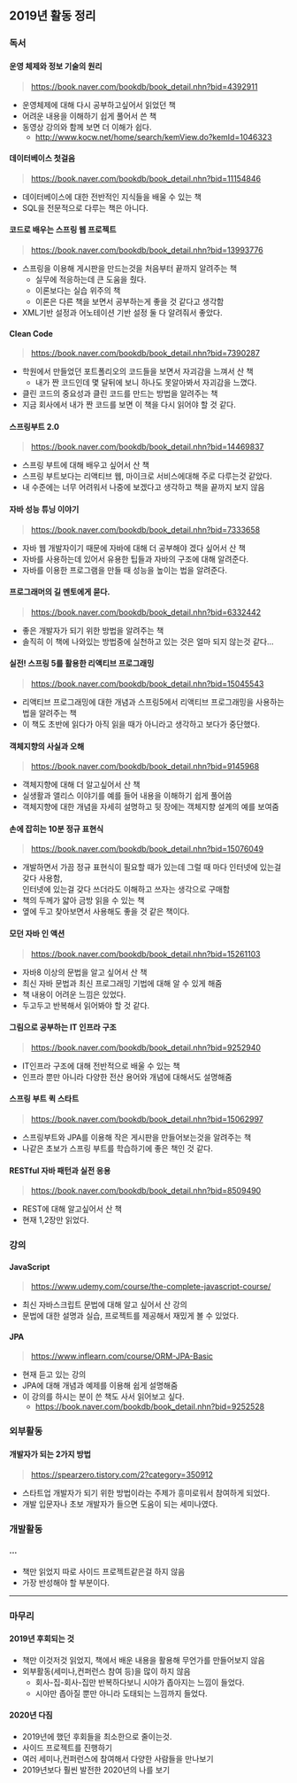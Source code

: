 ## 2019년 활동 정리

### 독서
#### 운영 체제와 정보 기술의 원리
> https://book.naver.com/bookdb/book_detail.nhn?bid=4392911

- 운영체제에 대해 다시 공부하고싶어서 읽었던 책
- 어려운 내용을 이해하기 쉽게 풀어서 쓴 책
- 동영상 강의와 함께 보면 더 이해가 쉽다.
    - http://www.kocw.net/home/search/kemView.do?kemId=1046323

#### 데이터베이스 첫걸음
> https://book.naver.com/bookdb/book_detail.nhn?bid=11154846

- 데이터베이스에 대한 전반적인 지식들을 배울 수 있는 책
- SQL을 전문적으로 다루는 책은 아니다.

#### 코드로 배우는 스프링 웹 프로젝트 
> https://book.naver.com/bookdb/book_detail.nhn?bid=13993776

- 스프링을 이용해 게시판을 만드는것을 처음부터 끝까지 알려주는 책
    - 실무에 적응하는데 큰 도움을 줬다.
    - 이론보다는 실습 위주의 책
    - 이론은 다른 책을 보면서 공부하는게 좋을 것 같다고 생각함
- XML기반 설정과 어노테이션 기반 설정 둘 다 알려줘서 좋았다.

#### Clean Code
> https://book.naver.com/bookdb/book_detail.nhn?bid=7390287

- 학원에서 만들었던 포트폴리오의 코드들을 보면서 자괴감을 느껴서 산 책
    - 내가 짠 코드인데 몇 달뒤에 보니 하나도 못알아봐서 자괴감을 느꼈다.
- 클린 코드의 중요성과 클린 코드를 만드는 방법을 알려주는 책
- 지금 회사에서 내가 짠 코드를 보면 이 책을 다시 읽어야 할 것 같다. 

#### 스프링부트 2.0
> https://book.naver.com/bookdb/book_detail.nhn?bid=14469837

- 스프링 부트에 대해 배우고 싶어서 산 책
- 스프링 부트보다는 리액티브 웹, 마이크로 서비스에대해 주로 다루는것 같았다.
- 내 수준에는 너무 어려워서 나중에 보겠다고 생각하고 책을 끝까지 보지 않음 

#### 자바 성능 튜닝 이야기
> https://book.naver.com/bookdb/book_detail.nhn?bid=7333658

- 자바 웹 개발자이기 때문에 자바에 대해 더 공부해야 겠다 싶어서 산 책
- 자바를 사용하는데 있어서 유용한 팁들과 자바의 구조에 대해 알려준다.
- 자바를 이용한 프로그램을 만들 때 성능을 높이는 법을 알려준다.

#### 프로그래머의 길 멘토에게 묻다.
> https://book.naver.com/bookdb/book_detail.nhn?bid=6332442

- 좋은 개발자가 되기 위한 방법을 알려주는 책
- 솔직히 이 책에 나와있는 방법중에 실천하고 있는 것은 얼마 되지 않는것 같다...

#### 실전! 스프링 5를 활용한 리액티브 프로그래밍 
> https://book.naver.com/bookdb/book_detail.nhn?bid=15045543

- 리액티브 프로그래밍에 대한 개념과 스프링5에서 리액티브 프로그래밍을 사용하는법을 알려주는 책
- 이 책도 초반에 읽다가 아직 읽을 때가 아니라고 생각하고 보다가 중단했다.

#### 객체지향의 사실과 오해
> https://book.naver.com/bookdb/book_detail.nhn?bid=9145968

- 객체지향에 대해 더 알고싶어서 산 책
- 실생활과 앨리스 이야기를 예를 들어 내용을 이해하기 쉽게 풀어씀
- 객체지향에 대한 개념을 자세히 설명하고 뒷 장에는 객체지향 설계의 예를 보여줌

#### 손에 잡히는 10분 정규 표현식
> https://book.naver.com/bookdb/book_detail.nhn?bid=15076049

- 개발하면서 가끔 정규 표현식이 필요할 때가 있는데 그럴 때 마다 인터넷에 있는걸 갖다 사용함,<br> 인터넷에 있는걸 갖다 쓰더라도 이해하고 쓰자는 생각으로 구매함
- 책의 두께가 얇아 금방 읽을 수 있는 책
- 옆에 두고 찾아보면서 사용해도 좋을 것 같은 책이다. 

#### 모던 자바 인 액션
> https://book.naver.com/bookdb/book_detail.nhn?bid=15261103

- 자바8 이상의 문법을 알고 싶어서 산 책
- 최신 자바 문법과 최신 프로그래밍 기법에 대해 알 수 있게 해줌
- 책 내용이 어려운 느낌은 있었다.
- 두고두고 반복해서 읽어봐야 할 것 같다.

#### 그림으로 공부하는 IT 인프라 구조
> https://book.naver.com/bookdb/book_detail.nhn?bid=9252940

- IT인프라 구조에 대해 전반적으로 배울 수 있는 책
- 인프라 뿐만 아니라 다양한 전산 용어와 개념에 대해서도 설명해줌

#### 스프링 부트 퀵 스타트
> https://book.naver.com/bookdb/book_detail.nhn?bid=15062997

- 스프링부트와 JPA를 이용해 작은 게시판을 만들어보는것을 알려주는 책
- 나같은 초보가 스프링 부트를 학습하기에 좋은 책인 것 같다.

#### RESTful 자바 패턴과 실전 응용
> https://book.naver.com/bookdb/book_detail.nhn?bid=8509490

- REST에 대해 알고싶어서 산 책
- 현재 1,2장만 읽었다.

### 강의

#### JavaScript
> https://www.udemy.com/course/the-complete-javascript-course/

- 최신 자바스크립트 문법에 대해 알고 싶어서 산 강의
- 문법에 대한 설명과 실습, 프로젝트를 제공해서 재밌게 볼 수 있었다.

#### JPA
> https://www.inflearn.com/course/ORM-JPA-Basic

- 현재 듣고 있는 강의
- JPA에 대해 개념과 예제를 이용해 쉽게 설명해줌
- 이 강의를 하시는 분이 쓴 책도 사서 읽어보고 싶다.
    - https://book.naver.com/bookdb/book_detail.nhn?bid=9252528

### 외부활동

#### 개발자가 되는 2가지 방법
> https://spearzero.tistory.com/2?category=350912

- 스타트업 개발자가 되기 위한 방법이라는 주제가 흥미로워서 참여하게 되었다.
- 개발 입문자나 초보 개발자가 들으면 도움이 되는 세미나였다.

### 개발활동

#### ...
- 책만 읽었지 따로 사이드 프로젝트같은걸 하지 않음
- 가장 반성해야 할 부분이다.

<hr>

### 마무리

#### 2019년 후회되는 것
- 책만 이것저것 읽었지, 책에서 배운 내용을 활용해 무언가를 만들어보지 않음
- 외부활동(세미나,컨퍼런스 참여 등)을 많이 하지 않음
    - 회사-집-회사-집만 반복하다보니 시야가 좁아지는 느낌이 들었다.
    - 시야만 좁아질 뿐만 아니라 도태되는 느낌까지 들었다.

#### 2020년 다짐
- 2019년에 했던 후회들을 최소한으로 줄이는것.
- 사이드 프로젝트를 진행하기
- 여러 세미나,컨퍼런스에 참여해서 다양한 사람들을 만나보기
- 2019년보다 훨씬 발전한 2020년의 나를 보기
